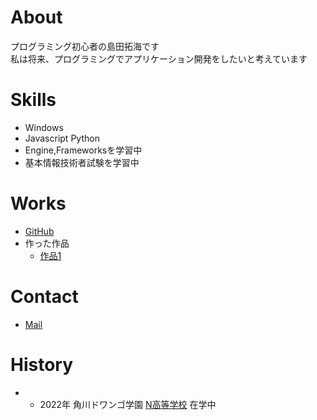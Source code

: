 # About
プログラミング初心者の島田拓海です  
私は将来、プログラミングでアプリケーション開発をしたいと考えています

# Skills
- Windows
- Javascript Python
- Engine,Frameworksを学習中
- 基本情報技術者試験を学習中

# Works
- [GitHub](https://github.com/FreeFish-pm)
- 作った作品
  - [作品1](https://github.com/FreeFish-pm/assessment)

# Contact
- [Mail](mailto:takumi.pm24@gmail.com)

# History
- - 2022年 角川ドワンゴ学園 [N高等学校](https://nnn.ed.jp/) 在学中

